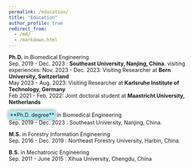 ```yaml
---
permalink: /education/
title: "Education"
author_profile: true
redirect_from: 
  - /md/
  - /markdown.html
---
```


**Ph.D.** in Biomedical Engineering  
  Sep. 2019 - Dec. 2023 : **Southeast University, Nanjing, China.** 
	visiting experiences:
    	Nov. 2023 - Dec. 2023: Visiting Researcher at **Bern University, Switzerland**    
    	May 2023 - Aug. 2023: Visiting Researcher at **Karlsruhe Institute of Technology, Germany**   
    	Feb 2021 - Feb. 2022: Joint doctoral student at **Maastricht University, Netherlands** 

<span style="display: inline-block; background-color: #b2ebf2; padding: 3px; box-shadow: 0px 0px 10px grey;">
    **Ph.D. degree** 
</span> in Biomedical Engineering <br>
	Sep. 2019 - Dec. 2023 : Southeast University, Nanjing, China.


**M.S.** in Forestry Information Engineering  
  Sep. 2016 - Dec. 2019 : Northeast Forestry University, Harbin, China.

**B.S.** in Mechatronic Engineering  
  Sep. 2011 - June 2015 : Xihua University, Chengdu, China

